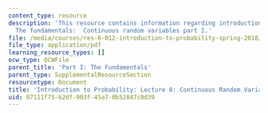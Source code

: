 ```yaml
---
content_type: resource
description: 'This resource contains information regarding introduction to probability:
  The fundamentals:  Continuous random variables part I.'
file: /media/courses/res-6-012-introduction-to-probability-spring-2018/07111f75b2df903f45a70b52847c0d39_MITRES_6_012S18_L08AS.pdf
file_type: application/pdf
learning_resource_types: []
ocw_type: OCWFile
parent_title: 'Part I: The Fundamentals'
parent_type: SupplementalResourceSection
resourcetype: Document
title: 'Introduction to Probability: Lecture 8: Continuous Random Variables Part I'
uid: 07111f75-b2df-903f-45a7-0b52847c0d39
---
```

